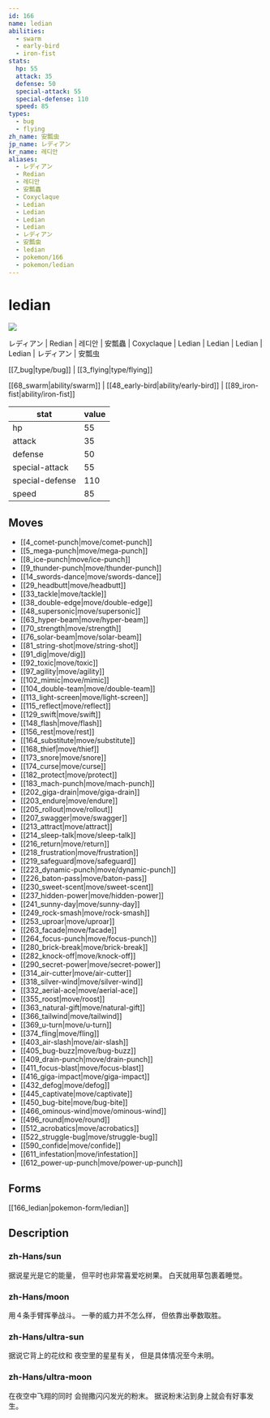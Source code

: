 ```yaml
---
id: 166
name: ledian
abilities:
  - swarm
  - early-bird
  - iron-fist
stats:
  hp: 55
  attack: 35
  defense: 50
  special-attack: 55
  special-defense: 110
  speed: 85
types:
  - bug
  - flying
zh_name: 安瓢虫
jp_name: レディアン
kr_name: 레디안
aliases:
  - レディアン
  - Redian
  - 레디안
  - 安瓢蟲
  - Coxyclaque
  - Ledian
  - Ledian
  - Ledian
  - Ledian
  - レディアン
  - 安瓢虫
  - ledian
  - pokemon/166
  - pokemon/ledian
---
```

# ledian

![](https://raw.githubusercontent.com/PokeAPI/sprites/master/sprites/pokemon/166.png)

レディアン | Redian | 레디안 | 安瓢蟲 | Coxyclaque | Ledian | Ledian | Ledian | Ledian | レディアン | 安瓢虫

[[7_bug|type/bug]] | [[3_flying|type/flying]]

[[68_swarm|ability/swarm]] | [[48_early-bird|ability/early-bird]] | [[89_iron-fist|ability/iron-fist]]

|stat|value|
|---|---|
|hp|55|
|attack|35|
|defense|50|
|special-attack|55|
|special-defense|110|
|speed|85|


## Moves

- [[4_comet-punch|move/comet-punch]]
- [[5_mega-punch|move/mega-punch]]
- [[8_ice-punch|move/ice-punch]]
- [[9_thunder-punch|move/thunder-punch]]
- [[14_swords-dance|move/swords-dance]]
- [[29_headbutt|move/headbutt]]
- [[33_tackle|move/tackle]]
- [[38_double-edge|move/double-edge]]
- [[48_supersonic|move/supersonic]]
- [[63_hyper-beam|move/hyper-beam]]
- [[70_strength|move/strength]]
- [[76_solar-beam|move/solar-beam]]
- [[81_string-shot|move/string-shot]]
- [[91_dig|move/dig]]
- [[92_toxic|move/toxic]]
- [[97_agility|move/agility]]
- [[102_mimic|move/mimic]]
- [[104_double-team|move/double-team]]
- [[113_light-screen|move/light-screen]]
- [[115_reflect|move/reflect]]
- [[129_swift|move/swift]]
- [[148_flash|move/flash]]
- [[156_rest|move/rest]]
- [[164_substitute|move/substitute]]
- [[168_thief|move/thief]]
- [[173_snore|move/snore]]
- [[174_curse|move/curse]]
- [[182_protect|move/protect]]
- [[183_mach-punch|move/mach-punch]]
- [[202_giga-drain|move/giga-drain]]
- [[203_endure|move/endure]]
- [[205_rollout|move/rollout]]
- [[207_swagger|move/swagger]]
- [[213_attract|move/attract]]
- [[214_sleep-talk|move/sleep-talk]]
- [[216_return|move/return]]
- [[218_frustration|move/frustration]]
- [[219_safeguard|move/safeguard]]
- [[223_dynamic-punch|move/dynamic-punch]]
- [[226_baton-pass|move/baton-pass]]
- [[230_sweet-scent|move/sweet-scent]]
- [[237_hidden-power|move/hidden-power]]
- [[241_sunny-day|move/sunny-day]]
- [[249_rock-smash|move/rock-smash]]
- [[253_uproar|move/uproar]]
- [[263_facade|move/facade]]
- [[264_focus-punch|move/focus-punch]]
- [[280_brick-break|move/brick-break]]
- [[282_knock-off|move/knock-off]]
- [[290_secret-power|move/secret-power]]
- [[314_air-cutter|move/air-cutter]]
- [[318_silver-wind|move/silver-wind]]
- [[332_aerial-ace|move/aerial-ace]]
- [[355_roost|move/roost]]
- [[363_natural-gift|move/natural-gift]]
- [[366_tailwind|move/tailwind]]
- [[369_u-turn|move/u-turn]]
- [[374_fling|move/fling]]
- [[403_air-slash|move/air-slash]]
- [[405_bug-buzz|move/bug-buzz]]
- [[409_drain-punch|move/drain-punch]]
- [[411_focus-blast|move/focus-blast]]
- [[416_giga-impact|move/giga-impact]]
- [[432_defog|move/defog]]
- [[445_captivate|move/captivate]]
- [[450_bug-bite|move/bug-bite]]
- [[466_ominous-wind|move/ominous-wind]]
- [[496_round|move/round]]
- [[512_acrobatics|move/acrobatics]]
- [[522_struggle-bug|move/struggle-bug]]
- [[590_confide|move/confide]]
- [[611_infestation|move/infestation]]
- [[612_power-up-punch|move/power-up-punch]]

## Forms



[[166_ledian|pokemon-form/ledian]]

## Description

### zh-Hans/sun

据说星光是它的能量，
但平时也非常喜爱吃树果。
白天就用草包裹着睡觉。

### zh-Hans/moon

用４条手臂挥拳战斗。
一拳的威力并不怎么样，
但依靠出拳数取胜。

### zh-Hans/ultra-sun

据说它背上的花纹和
夜空里的星星有关，
但是具体情况至今未明。

### zh-Hans/ultra-moon

在夜空中飞翔的同时
会抛撒闪闪发光的粉末。
据说粉末沾到身上就会有好事发生。

